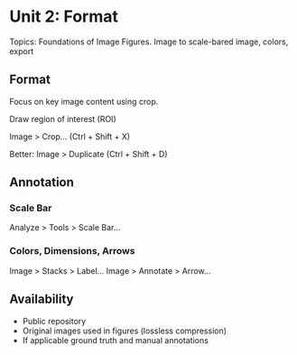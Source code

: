 # Unit 2: Format

Topics: Foundations of Image Figures. Image to scale-bared image, colors, export

## Format

Focus on key image content using crop.

Draw region of interest (ROI)

Image > Crop... (Ctrl + Shift + X)

Better: Image > Duplicate (Ctrl + Shift + D)

<!---
Tip: You can save ROI on the image as overlay to easily label origin of crop
-->

<!---
Tip: Use ROI Manager to handle ROIs
--->

## Annotation

### Scale Bar

Analyze > Tools > Scale Bar...

<!---
Tip box: What if my scale is incorrect. Setting scales
--->

### Colors, Dimensions, Arrows

Image > Stacks > Label...
Image > Annotate > Arrow...

## Availability

- Public repository
- Original images used in figures (lossless compression)
- If applicable ground truth and manual annotations

<!---
Tip box: Repository examples
--->

<!---
## Extract documentation from macro

## Quantification

- Results of quantifications are better than just visual results
- Cite software tool and specify version
- Describe workflow
- Disclose critical parameters

## Describe images in figures

## Methods description
--->